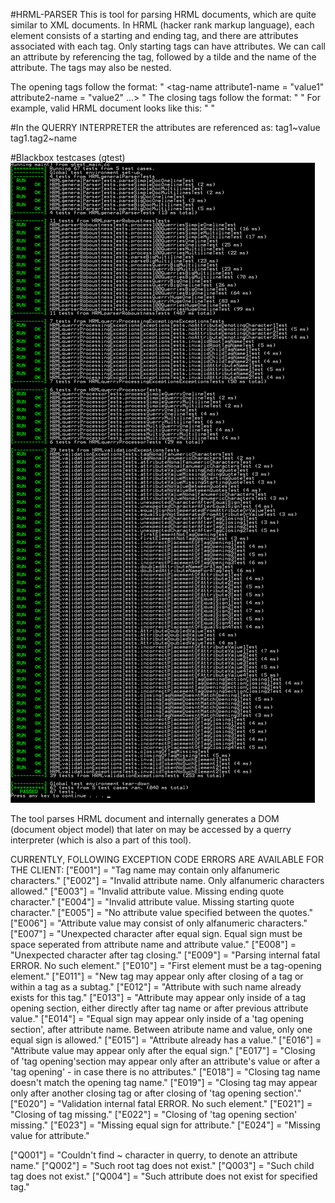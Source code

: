 #HRML-PARSER
This is tool for parsing HRML documents, which are quite similar to XML documents.
In HRML (hacker rank markup language), each element consists of a starting and ending tag, and there are attributes associated with each tag. Only starting tags can have attributes. We can call an attribute by referencing the tag, followed by a tilde and the name of the attribute. The tags may also be nested.

The opening tags follow the format: " <tag-name attribute1-name = "value1" attribute2-name = "value2" ...> "
The closing tags follow the format: " </tag-name> "
For example, valid HRML document looks like this:
" <tag1 value = "HelloWorld"> <tag2 name = "Name1"> </tag2> </tag1> "

#In the QUERRY INTERPRETER the attributes are referenced as:
tag1~value
tag1.tag2~name

#Blackbox testcases (gtest)
![](https://github.com/kowalskikamil90/hrml-parser/blob/master/demo/testOutput.png)

The tool parses HRML document and internally generates a DOM (document object model) that later on may be accessed by a querry interpreter (which is also a part of this tool).

CURRENTLY, FOLLOWING EXCEPTION CODE ERRORS ARE AVAILABLE FOR THE CLIENT:
["E001"] = "Tag name may contain only alfanumeric characters."
["E002"] = "Invalid attribute name. Only alfanumeric characters allowed."
["E003"] = "Invalid attribute value. Missing ending quote character."
["E004"] = "Invalid attribute value. Missing starting quote character."
["E005"] = "No attribute value specified between the quotes."
["E006"] = "Attribute value may consist of only alfanumeric characters."
["E007"] = "Unexpected character after equal sign. Equal sign must be space seperated from attribute name and attribute value."
["E008"] = "Unexpected character after tag closing."
["E009"] = "Parsing internal fatal ERROR. No such element."
["E010"] = "First element must be a tag-opening element."
["E011"] = "New tag may appear only after closing of a tag or within a tag as a subtag."
["E012"] = "Attribute with such name already exists for this tag."
["E013"] = "Attribute may appear only inside of a tag opening section, either directly after tag name or after previous attribute value."
["E014"] = "Equal sign may appear only inside of a 'tag opening section', after attribute name. Between atribute name and value, only one equal sign is allowed."
["E015"] = "Attribute already has a value."
["E016"] = "Attribute value may appear only after the equal sign."
["E017"] = "Closing of 'tag opening'section may appear only after an attribute's value or after a 'tag opening' - in case there is no attributes."
["E018"] = "Closing tag name doesn't match the opening tag name."
["E019"] = "Closing tag may appear only after another closing tag or after closing of 'tag opening section'."
["E020"] = "Validation internal fatal ERROR. No such element."
["E021"] = "Closing of tag missing."
["E022"] = "Closing of 'tag opening section' missing."
["E023"] = "Missing equal sign for attribute."
["E024"] = "Missing value for attribute."

["Q001"] = "Couldn't find ~ character in querry, to denote an attribute name."
["Q002"] = "Such root tag does not exist."
["Q003"] = "Such child tag does not exist."
["Q004"] = "Such attribute does not exist for specified tag."
